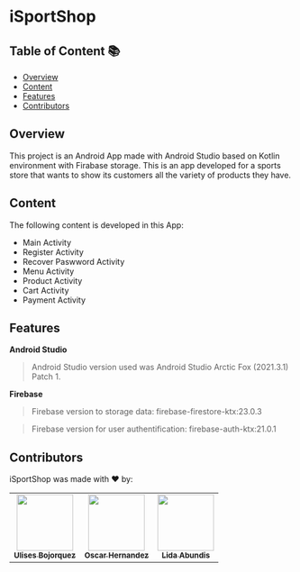 # iSportShop

## Table of Content 📚
- [Overview](#overview)
- [Content](#content)
- [Features](#features)
- [Contributors](#contributors)


## Overview

This project is an Android App made with Android Studio based on Kotlin environment with Firabase storage.
This is an app developed for a sports store that wants to show its customers all the variety of products they have.

## Content

The following content is developed in this App:
- Main Activity
- Register Activity
- Recover Paswword Activity
- Menu Activity
- Product Activity
- Cart Activity
- Payment Activity


## Features

**Android Studio**
> Android Studio version used was Android Studio Arctic Fox (2021.3.1) Patch 1.  

**Firebase**

> Firebase version to storage data: firebase-firestore-ktx:23.0.3

> Firebase version for user authentification: firebase-auth-ktx:21.0.1

## Contributors
iSportShop was made with ❤️ by:
<table>
  <tr>
    <td align="center"><a href="https://github.com/UlisesBojorquez"><img src="https://avatars.githubusercontent.com/u/35876113?v=4" width="100px;" alt=""/><br /><sub><b>Ulises Bojorquez</b></sub></a><br /></td>
    <td align="center"><a href="https://github.com/OscarFM014"><img src="https://avatars.githubusercontent.com/u/38200719?v=4" width="100px;" alt=""/><br /><sub><b>Oscar Hernandez</b></sub></a><br /></td>
    <td align="center"><a href="https://github.com/LindaNayeli104"><img src="https://avatars.githubusercontent.com/u/42613217?v=4" width="100px;" alt=""/><br /><sub><b>Lida Abundis</b></sub></a><br /></td>
  </tr>
